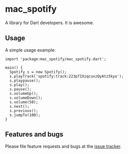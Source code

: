 # mac_spotify

A library for Dart developers. It is awesome.

## Usage

A simple usage example:

    import 'package:mac_spotify/mac_spotify.dart';

	main() {
	  Spotify s = new Spotify();
	  s.playTrack('spotify:track:223pTIXzqcuxzQyAtz5kyo');
	  s.playpause();
	  s.play();
	  s.pause();
	  s.volumeUp();
	  s.volumeDown();
	  s.volume(50);
	  s.next();
	  s.previous();
	  s.jumpTo(100);
	}

## Features and bugs

Please file feature requests and bugs at the [issue tracker][tracker].

[tracker]: https://github.com/csu/mac_spotify.dart/issues

